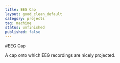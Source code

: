 ```yaml
---
title: EEG Cap
layout: good_clean_default
category: projects
tag: machine
status: unfinished
published: false
---
```

#EEG Cap

A cap onto which EEG recordings are nicely projected.
